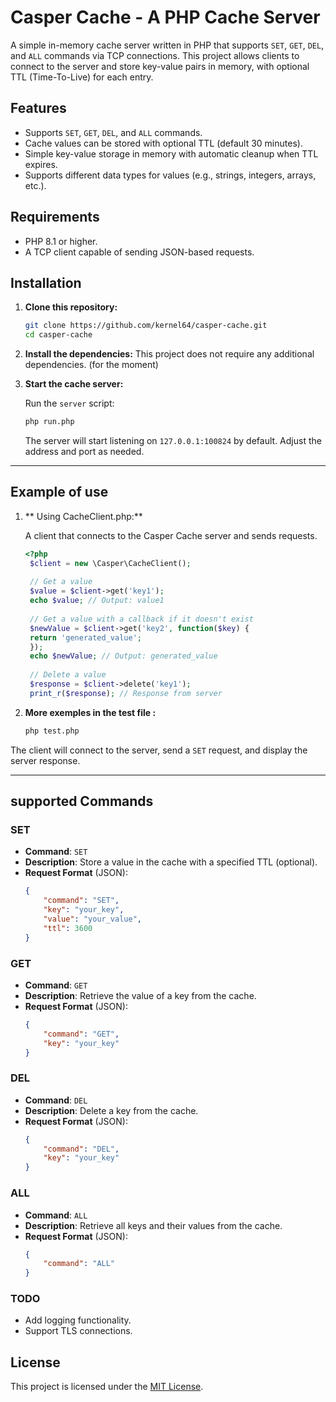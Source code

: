 
# Casper Cache - A PHP Cache Server

A simple in-memory cache server written in PHP that supports `SET`, `GET`, `DEL`, and `ALL` commands via TCP connections. This project allows clients to connect to the server and store key-value pairs in memory, with optional TTL (Time-To-Live) for each entry.

## Features
- Supports `SET`, `GET`, `DEL`, and `ALL` commands.
- Cache values can be stored with optional TTL (default 30 minutes).
- Simple key-value storage in memory with automatic cleanup when TTL expires.
- Supports different data types for values (e.g., strings, integers, arrays, etc.).

## Requirements
- PHP 8.1 or higher.
- A TCP client capable of sending JSON-based requests.

## Installation

1. **Clone this repository:**
   ```bash
   git clone https://github.com/kernel64/casper-cache.git
   cd casper-cache
   ```

2. **Install the dependencies:**
   This project does not require any additional dependencies. (for the moment)

3. **Start the cache server:**

   Run the `server` script:
   ```bash
   php run.php
   ```

   The server will start listening on `127.0.0.1:100824` by default. Adjust the address and port as needed.

---

## Example of use

1. ** Using CacheClient.php:**

   A client that connects to the Casper Cache server and sends requests.

   ```php
   <?php
    $client = new \Casper\CacheClient();
    
    // Get a value
    $value = $client->get('key1');
    echo $value; // Output: value1
    
    // Get a value with a callback if it doesn't exist
    $newValue = $client->get('key2', function($key) {
    return 'generated_value';
    });
    echo $newValue; // Output: generated_value
    
    // Delete a value
    $response = $client->delete('key1');
    print_r($response); // Response from server

   
2. **More exemples in the test file :**
   ```bash
   php test.php
   ```

The client will connect to the server, send a `SET` request, and display the server response.

---

## supported Commands

### SET

- **Command**: `SET`
- **Description**: Store a value in the cache with a specified TTL (optional).
- **Request Format** (JSON):
  ```json
  {
      "command": "SET",
      "key": "your_key",
      "value": "your_value",
      "ttl": 3600
  }
  ```

### GET

- **Command**: `GET`
- **Description**: Retrieve the value of a key from the cache.
- **Request Format** (JSON):
  ```json
  {
      "command": "GET",
      "key": "your_key"
  }
  ```

### DEL

- **Command**: `DEL`
- **Description**: Delete a key from the cache.
- **Request Format** (JSON):
  ```json
  {
      "command": "DEL",
      "key": "your_key"
  }
  ```

### ALL

- **Command**: `ALL`
- **Description**: Retrieve all keys and their values from the cache.
- **Request Format** (JSON):
  ```json
  {
      "command": "ALL"
  }
  ```

### TODO

- Add logging functionality.
- Support TLS connections.


## License

This project is licensed under the [MIT License](LICENSE).
